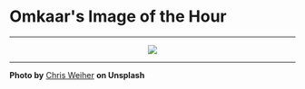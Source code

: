 # Omkaar's Image of the Hour

---

<div align="center">

<a href="https://unsplash.com/photos/beach-view-with-dunes-and-tall-grass-zP1dH6LJbqM">
  <img src="https://images.unsplash.com/photo-1744018195961-ccccbca598f8?crop=entropy&cs=tinysrgb&fit=max&fm=jpg&ixid=M3w3NjA2Nzh8MHwxfHJhbmRvbXx8fHx8fHx8fDE3NTM4NDQ0MDB8&ixlib=rb-4.1.0&q=80&w=1080" style="max-width:100%; height:auto;">
</a>



</div>

---

**Photo by** [Chris Weiher](https://unsplash.com/@chrisvomradio) **on Unsplash**
